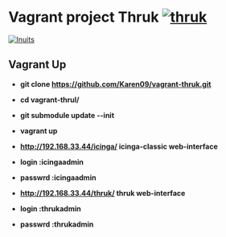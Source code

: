 # Vagrant project  Thruk [![thruk](https://github.com/Karen09/vagrant-thruk/blob/master/docs/thruk.jpg)](http://www.thruk.org)
[![Inuits](https://pbs.twimg.com/profile_images/2632907428/49cdc6bf20e6dfde2d8f75b1a06e2dbd_normal.png)](https://inuits.eu)

## Vagrant Up

* **git clone https://github.com/Karen09/vagrant-thruk.git**
* **cd vagrant-thrul/**
* **git submodule update --init**
* **vagrant up**

* **http://192.168.33.44/icinga/     icinga-classic web-interface**
* **login   :icingaadmin**
* **passwrd :icingaadmin**

* **http://192.168.33.44/thruk/      thruk web-interface**
* **login   :thrukadmin**
* **passwrd :thrukadmin**